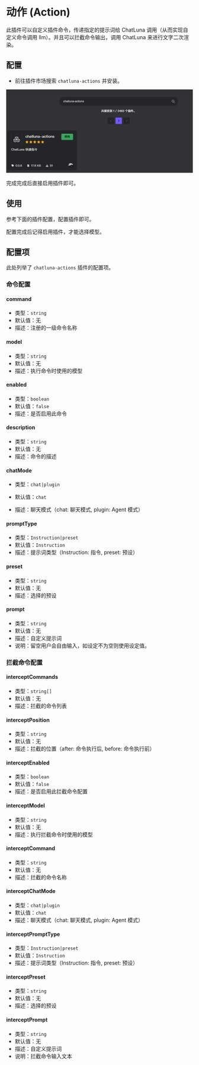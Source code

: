 # 动作 (Action)

此插件可以自定义插件命令，传递指定的提示词给 ChatLuna 调用（从而实现自定义命令调用 llm）。并且可以拦截命令输出，调用 ChatLuna 来进行文字二次渲染。

## 配置

* 前往插件市场搜索 `chatluna-actions` 并安装。

![alt text](../../public/images/image-83.png)

完成完成后直接启用插件即可。

## 使用

参考下面的插件配置，配置插件即可。

配置完成后记得启用插件，才能选择模型。

## 配置项

此处列举了 `chatluna-actions` 插件的配置项。

### 命令配置

#### command

* 类型：`string`
* 默认值：无
* 描述：注册的一级命令名称

#### model

* 类型：`string`
* 默认值：无
* 描述：执行命令时使用的模型

#### enabled

* 类型：`boolean`
* 默认值：`false`
* 描述：是否启用此命令

#### description

* 类型：`string`
* 默认值：无
* 描述：命令的描述

#### chatMode

* 类型：`chat|plugin`

* 默认值：`chat`
* 描述：聊天模式（chat: 聊天模式, plugin:  Agent 模式）

#### promptType

* 类型：`Instruction|preset`
* 默认值：`Instruction`
* 描述：提示词类型（Instruction: 指令, preset: 预设）

#### preset

* 类型：`string`
* 默认值：无
* 描述：选择的预设

#### prompt

* 类型：`string`
* 默认值：无
* 描述：自定义提示词
* 说明：留空用户会自由输入，如设定不为空则使用设定值。

### 拦截命令配置

#### interceptCommands

* 类型：`string[]`
* 默认值：无
* 描述：拦截的命令列表

#### interceptPosition

* 类型：`string`
* 默认值：无
* 描述：拦截的位置（after: 命令执行后, before: 命令执行前）

#### interceptEnabled

* 类型：`boolean`
* 默认值：`false`
* 描述：是否启用此拦截命令配置

#### interceptModel

* 类型：`string`
* 默认值：无
* 描述：执行拦截命令时使用的模型

#### interceptCommand

* 类型：`string`
* 默认值：无
* 描述：拦截的命令名称

#### interceptChatMode

* 类型：`chat|plugin`
* 默认值：`chat`
* 描述：聊天模式（chat: 聊天模式, plugin:  Agent 模式）

#### interceptPromptType

* 类型：`Instruction|preset`
* 默认值：`Instruction`
* 描述：提示词类型（Instruction: 指令, preset: 预设）

#### interceptPreset

* 类型：`string`
* 默认值：无
* 描述：选择的预设

#### interceptPrompt

* 类型：`string`
* 默认值：无
* 描述：自定义提示词
* 说明：拦截命令输入文本
